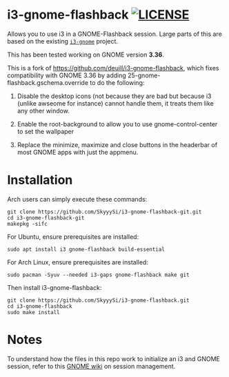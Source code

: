 # i3-gnome-flashback [![LICENSE](http://img.shields.io/badge/license-MIT-blue.svg?style=flat)](http://choosealicense.com/licenses/mit/)

Allows you to use i3 in a GNOME-Flashback session. Large parts of this are based on the existing [`i3-gnome`](https://github.com/lvillani/i3-gnome) project.

This has been tested working on GNOME version **3.36**.

This is a fork of https://github.com/deuill/i3-gnome-flashback, which fixes compatibility with GNOME 3.36 by adding 25-gnome-flashback.gschema.override to do the following:

1. Disable the desktop icons (not because they are bad but because i3 (unlike awseome for instance) cannot handle them, it treats them like any other window.

2. Enable the root-background to allow you to use gnome-control-center to set the wallpaper

3. Replace the minimize, maximize and close buttons in the headerbar of most GNOME apps with just the appmenu.

# Installation

Arch users can simply execute these commands:
```
git clone https://github.com/SkyyySi/i3-gnome-flashback-git.git
cd i3-gnome-flashback-git
makepkg -sifc
```

For Ubuntu, ensure prerequisites are installed:
```
sudo apt install i3 gnome-flashback build-essential
```
For Arch Linux, ensure prerequisites are installed:
```
sudo pacman -Syuv --needed i3-gaps gnome-flashback make git
```
Then install i3-gnome-flashback:
```
git clone https://github.com/SkyyySi/i3-gnome-flashback.git
cd i3-gnome-flashback
sudo make install
```

# Notes

To understand how the files in this repo work to initialize an i3 and GNOME session, refer to this [GNOME wiki](https://wiki.gnome.org/Projects/SessionManagement/RequiredComponents) on session management.
